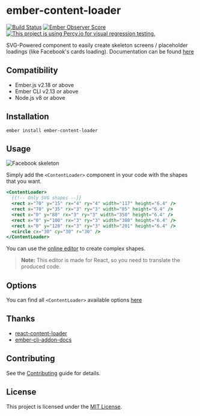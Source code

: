 ember-content-loader
==============================================================================

[![Build Status](https://travis-ci.org/concordnow/ember-content-loader.svg?branch=master)](https://travis-ci.org/concordnow/ember-content-loader)
[![Ember Observer Score](https://emberobserver.com/badges/ember-content-loader.svg)](https://emberobserver.com/addons/ember-content-loader)
[![This project is using Percy.io for visual regression testing.](https://percy.io/static/images/percy-badge.svg)](https://percy.io/concordnow/ember-content-loader)

SVG-Powered component to easily create skeleton screens / placeholder loadings (like Facebook's cards loading). Documentation can be found [here](https://concordnow.github.io/ember-content-loader/)


Compatibility
------------------------------------------------------------------------------

* Ember.js v2.18 or above
* Ember CLI v2.13 or above
* Node.js v8 or above


Installation
------------------------------------------------------------------------------

```
ember install ember-content-loader
```


Usage
------------------------------------------------------------------------------

![Facebook skeleton](https://user-images.githubusercontent.com/4838076/34308760-ec55df82-e735-11e7-843b-2e311fa7b7d0.gif)

Simply add the `<ContentLoader>` component in your code with the shapes that you want.

```hbs
<ContentLoader>
  {{!-- Only SVG shapes --}}
  <rect x="70" y="15" rx="4" ry="4" width="117" height="6.4" />
  <rect x="70" y="35" rx="3" ry="3" width="85" height="6.4" />
  <rect x="0" y="80" rx="3" ry="3" width="350" height="6.4" />
  <rect x="0" y="100" rx="3" ry="3" width="380" height="6.4" />
  <rect x="0" y="120" rx="3" ry="3" width="201" height="6.4" />
  <circle cx="30" cy="30" r="30" />
</ContentLoader>
```

You can use the [online editor](http://danilowoz.com/create-content-loader/) to create complex shapes.

> **Note:** This editor is made for React, so you need to translate the produced code.


Options
------------------------------------------------------------------------------

You can find all `<ContentLoader>` available options [here](https://concordnow.github.io/ember-content-loader/docs/api/components/content-loader)


Thanks
------------------------------------------------------------------------------

* [react-content-loader](https://github.com/danilowoz/react-content-loader)
* [ember-cli-addon-docs](https://github.com/ember-learn/ember-cli-addon-docs)


Contributing
------------------------------------------------------------------------------

See the [Contributing](CONTRIBUTING.md) guide for details.


License
------------------------------------------------------------------------------

This project is licensed under the [MIT License](LICENSE.md).
